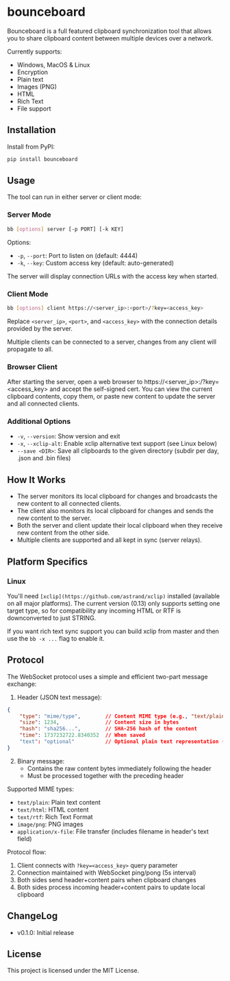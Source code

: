 # bounceboard

Bounceboard is a full featured clipboard synchronization tool that allows you to share clipboard content between multiple devices over a network.

Currently supports:
- Windows, MacOS & Linux
- Encryption
- Plain text
- Images (PNG)
- HTML
- Rich Text
- File support

## Installation

Install from PyPI:
```sh
pip install bounceboard
```

## Usage

The tool can run in either server or client mode:

### Server Mode
```sh
bb [options] server [-p PORT] [-k KEY]
```
Options:
- `-p`, `--port`: Port to listen on (default: 4444)
- `-k`, `--key`: Custom access key (default: auto-generated)

The server will display connection URLs with the access key when started.

### Client Mode
```sh
bb [options] client https://<server_ip>:<port>/?key=<access_key>
```
Replace `<server_ip>`, `<port>`, and `<access_key>` with the connection details provided by the server.

Multiple clients can be connected to a server, changes from any client will propagate to all.

### Browser Client
After starting the server, open a web browser to https://<server_ip>:<port>/?key=<access_key> and accept the self-signed cert.
You can view the current clipboard contents, copy them, or paste new content to update the server and all connected clients.

### Additional Options
- `-v`, `--version`: Show version and exit
- `-x`, `--xclip-alt`: Enable xclip alternative text support (see Linux below)
- `--save <DIR>`: Save all clipboards to the given directory (subdir per day, <hash>.json and <hash>.bin files)

## How It Works

- The server monitors its local clipboard for changes and broadcasts the new content to all connected clients.
- The client also monitors its local clipboard for changes and sends the new content to the server.
- Both the server and client update their local clipboard when they receive new content from the other side.
- Multiple clients are supported and all kept in sync (server relays).

## Platform Specifics

### Linux

You'll need `[xclip](https://github.com/astrand/xclip)` installed (available on all major platforms). The current version (0.13) only supports setting one target type, so for compatibility any incoming HTML or RTF is downconverted to just STRING.

If you want rich text sync support you can build xclip from master and then use the `bb -x ...` flag to enable it.

## Protocol

The WebSocket protocol uses a simple and efficient two-part message exchange:

1. Header (JSON text message):
```json
{
    "type": "mime/type",        // Content MIME type (e.g., "text/plain", "image/png")
    "size": 1234,               // Content size in bytes
    "hash": "sha256...",        // SHA-256 hash of the content
    "time": 1737232722.8340352  // When saved
    "text": "optional"          // Optional plain text representation (filename for x-file)
}
```

2. Binary message:
   - Contains the raw content bytes immediately following the header
   - Must be processed together with the preceding header

Supported MIME types:
- `text/plain`: Plain text content
- `text/html`: HTML content
- `text/rtf`: Rich Text Format
- `image/png`: PNG images
- `application/x-file`: File transfer (includes filename in header's text field)

Protocol flow:
1. Client connects with `?key=<access_key>` query parameter
2. Connection maintained with WebSocket ping/pong (5s interval)
3. Both sides send header+content pairs when clipboard changes
4. Both sides process incoming header+content pairs to update local clipboard

## ChangeLog

- v0.1.0: Initial release

## License

This project is licensed under the MIT License.
